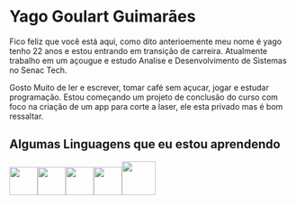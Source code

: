 # Yago Goulart Guimarães 
<p>Fico feliz que você está aqui, como dito anterioemente meu nome é yago tenho 22 anos e estou entrando em transição de carreira. Atualmente trabalho em um açougue e estudo Analise e Desenvolvimento de Sistemas no Senac Tech.
</p><p>Gosto Muito de ler e escrever, tomar café sem açucar, jogar e estudar programação. Estou começando um projeto de conclusão do curso com foco na criação de um app para corte a laser, ele esta privado mas é bom ressaltar.</p>


## Algumas Linguagens que eu estou aprendendo


<img width = 50px heidth= 50px  src="https://cdn.jsdelivr.net/gh/devicons/devicon@latest/icons/python/python-original-wordmark.svg" /><img width = 50px heidth= 50px  src="https://cdn.jsdelivr.net/gh/devicons/devicon@latest/icons/html5/html5-original.svg" /><img  width = 50px heidth= 50px src="https://cdn.jsdelivr.net/gh/devicons/devicon@latest/icons/css3/css3-original.svg" /><img width = 50px heidth= 50px src="https://cdn.jsdelivr.net/gh/devicons/devicon@latest/icons/javascript/javascript-original.svg" /><img width = 60px heidth= 60px src="https://cdn.jsdelivr.net/gh/devicons/devicon@latest/icons/mysql/mysql-original-wordmark.svg" />
          
          
